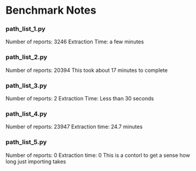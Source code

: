 Benchmark Notes
===============


### path_list_1.py

Number of reports: 3246
Extraction Time: a few minutes

### path_list_2.py

Number of reports: 20394
This took about 17 minutes to complete

### path_list_3.py

Number of reports: 2
Extraction Time: Less than 30 seconds

### path_list_4.py
Number of reports: 23947
Extraction time: 24.7 minutes

### path_list_5.py
Number of reports: 0
Extraction time: 0
This is a contorl to get a sense how long just importing takes
